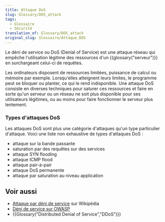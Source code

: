 ```yaml
---
title: Attaque DoS
slug: Glossary/DOS_attack
tags:
  - Glossaire
  - Sécurité
translation_of: Glossary/DOS_attack
original_slug: Glossaire/Attaque_DOS
---
```


Le déni de service ou DoS (Denial of Service) est une attaque réseau qui empêche l'utilisation légitime des ressources d'un {{glossary("serveur")}} en surchargeant celui-ci de requêtes.

Les ordinateurs disposent de ressources limitées, puissance de calcul ou mémoire par exemple. Lorsqu'elles atteignent leurs limites, le programme peut se bloquer ou planter, ce qui le rend indisponible. Une attaque DoS consiste en diverses techniques pour saturer ces ressources et faire en sorte qu'un serveur ou un réseau ne soit plus disponible pour ses utilisateurs légitimes, ou au moins pour faire fonctionner le serveur plus lentement.

### Types d'attaques DoS

Les attaques DoS sont plus une catégorie d'attaques qu'un type particulier d'attaque. Voici une liste non exhaustive de types d'attaques DoS :

- attaque sur la bande passante
- saturation par des requêtes sur des services
- attaque SYN flooding
- attaque ICMP flood
- attaque pair-à-pair
- attaque DoS permanente
- attaque par saturation au niveau application

## Voir aussi

- [Attaque par déni de service](https://fr.wikipedia.org/wiki/Attaque_par_d%C3%A9ni_de_service) sur Wikipédia
- [Déni de service sur OWASP](https://www.owasp.org/index.php/Denial_of_Service)
- {{Glossary("Distributed Denial of Service","DDoS")}}
